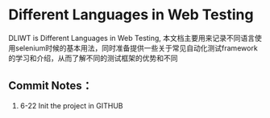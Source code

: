 # Different Languages in Web Testing

DLIWT  is Different Languages in Web Testing, 本文档主要用来记录不同语言使用selenium时候的基本用法，同时准备提供一些关于常见自动化测试framework的学习和介绍，从而了解不同的测试框架的优势和不同

## Commit Notes：

1. 6-22 Init the project in GITHUB
